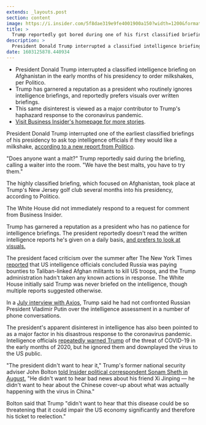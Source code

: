 ```yaml
--- 
extends: _layouts.post 
section: content 
image: https://i.insider.com/5f8dae319e9fe4001900a150?width=1200&format=jpeg 
title: > 
  Trump reportedly got bored during one of his first classified briefings on Afghanistan and ordered milkshakes in the middle of it 
description: > 
  President Donald Trump interrupted a classified intelligence briefing on Afghanistan in the early months of his presidency to order milkshakes, per Politico.Trump has garnered a reputation as a president who routinely ignores intelligence briefings, and reportedly prefers visuals over written briefings.Trump reportedly said during the briefing, calling a waiter into the room.The president reportedly doesn't read the written intelligence reports he's given on a daily basis, and prefers to look at visuals."The president didn't want to hear it," Trump's former national security adviser John Bolton told Insider political correspondent Sonam Sheth in August. 
date: 1603125878.440934 
--- 
```

<div><ul class="summary-list">
<li>President Donald Trump interrupted a classified intelligence briefing on Afghanistan in the early months of his presidency to order milkshakes, per Politico.</li>
<li>Trump has garnered a reputation as a president who routinely ignores intelligence briefings, and reportedly prefers visuals over written briefings.</li>
<li>This same disinterest is viewed as a major contributor to Trump's haphazard response to the coronavirus pandemic.</li>
<li><a href="https://www.businessinsider.com/?hprecirc-bullet">Visit Business Insider's homepage for more stories</a>.</li>
</ul>
<p id="gpt-post-politics-mobile_in_post_ad-fluid-1" class="ad ad-wrapper fluid in-post only-mobile"></p>

<p id="gpt-post-politics-desktop_in_post_ad-fluid-1" class="ad ad-wrapper fluid in-post only-desktop"></p>
<p>President Donald Trump interrupted one of the earliest classified briefings of his presidency to ask top intelligence officials if they would like a milkshake, <a href="https://www.politico.com/news/2020/10/19/biden-revamp-fraying-intel-community-430090">according to a new report from Politico</a>.&#160;</p><p>"Does anyone want a malt?" Trump reportedly said during the briefing, calling a waiter into the room. "We have the best malts, you have to try them."</p><p>The highly classified briefing, which focused on Afghanistan, took place at Trump's New Jersey golf club several months into his presidency, according to Politico.</p><p>The White House did not immediately respond to a request for comment from Business Insider.</p>
<p id="gpt-post-politics-mobile_in_post_ad-fluid-2" class="ad ad-wrapper fluid in-post only-mobile"></p>

<p id="gpt-post-politics-desktop_in_post_ad-fluid-2" class="ad ad-wrapper fluid in-post only-desktop"></p>
<p>Trump has garnered a reputation as a president who has no patience for intelligence briefings. The president reportedly doesn't read the written intelligence reports he's given on a daily basis, <a href="https://www.businessinsider.com/trump-looks-at-charts-in-intelligence-briefings-2020-5">and prefers to look at visuals.</a></p><p>The president faced criticism over the summer after The New York Times <a href="https://www.nytimes.com/2020/06/26/us/politics/russia-afghanistan-bounties.html">reported</a> that US intelligence officials concluded Russia was paying bounties to Taliban-linked Afghan militants to kill US troops, and the Trump administration hadn't taken any known actions in response. The White House initially said Trump was never briefed on the intelligence, though multiple reports suggested otherwise.&#160;</p><p>In a <a href="https://www.axios.com/trump-russia-bounties-taliban-putin-call-4a0f6110-ab58-41c0-96fc-57b507462af1.html">July interview with Axios</a>, Trump said he had not confronted Russian President Vladimir Putin over the intelligence assessment in a number of phone conversations.&#160;</p><p>The president's apparent disinterest in intelligence has also been pointed to as a major factor in his disastrous response to the coronavirus pandemic. Intelligence officials <a href="https://www.businessinsider.com/coronavirus-all-the-times-trump-was-warned-about-pandemic-2020-3">repeatedly warned Trump</a> of the threat of COVID-19 in the early months of 2020, but he ignored them and downplayed the virus to the US public.&#160;</p>
<p id="gpt-post-politics-mobile_in_post_ad-fluid-3" class="ad ad-wrapper fluid in-post only-mobile"></p>

<p id="gpt-post-politics-desktop_in_post_ad-fluid-3" class="ad ad-wrapper fluid in-post only-desktop"></p>
<p>"The president didn't want to hear it," Trump's former national security adviser John Bolton <a href="https://www.businessinsider.com/exclusive-interview-john-bolton-trump-impeachment-election-coronavirus-2020-8">told Insider political correspondent Sonam Sheth in August.</a> "He didn't want to hear bad news about his friend Xi Jinping &#8212; he didn't want to hear about the Chinese cover-up about what was actually happening with the virus in China."</p><p>Bolton said that Trump "didn't want to hear that this disease could be so threatening that it could impair the US economy significantly and therefore his ticket to reelection."</p>
                  </div>
